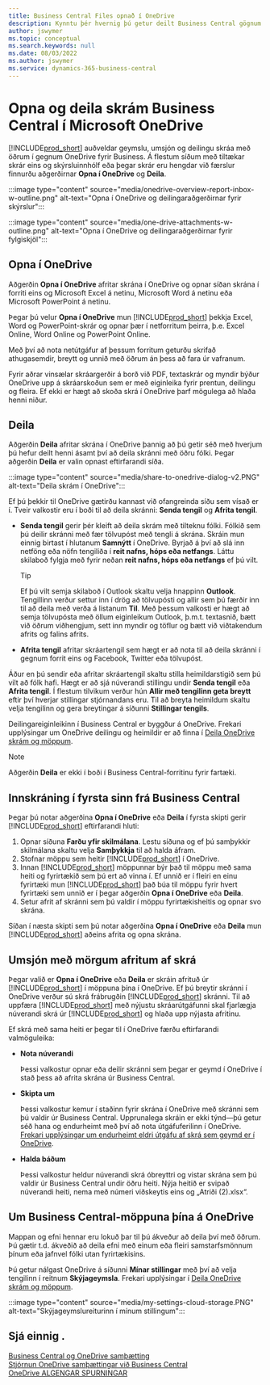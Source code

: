 ```yaml
---
title: Business Central Files opnað í OneDrive
description: Kynntu þér hvernig þú getur deilt Business Central gögnum í gegnum OneDrive fyrir Business.
author: jswymer
ms.topic: conceptual
ms.search.keywords: null
ms.date: 08/03/2022
ms.author: jswymer
ms.service: dynamics-365-business-central
---
```

# <a name="opening-and-sharing-business-central-files-in-microsoft-onedrive"></a>Opna og deila skrám Business Central í Microsoft OneDrive

[!INCLUDE[prod_short](includes/prod_short.md)] auðveldar geymslu, umsjón og deilingu skráa með öðrum í gegnum OneDrive fyrir Business. Á flestum síðum með tiltækar skrár eins og skýrsluinnhólf eða þegar skrár eru hengdar við færslur finnurðu aðgerðirnar **Opna í OneDrive** og **Deila**.


:::image type="content" source="media/onedrive-overview-report-inbox-w-outline.png" alt-text="Opna í OneDrive og deilingaraðgerðirnar fyrir skýrslur":::


:::image type="content" source="media/one-drive-attachments-w-outline.png" alt-text="Opna í OneDrive og deilingaraðgerðirnar fyrir fylgiskjöl":::


## <a name="open-in-onedrive"></a>Opna í OneDrive

Aðgerðin **Opna í OneDrive** afritar skrána í OneDrive og opnar síðan skrána í forriti eins og Microsoft Excel á netinu, Microsoft Word á netinu eða Microsoft PowerPoint á netinu. 

<!--## Working with different types of files-->

Þegar þú velur **Opna í OneDrive** mun [!INCLUDE[prod_short](includes/prod_short.md)] þekkja Excel, Word og PowerPoint-skrár og opnar þær í netforritum þeirra, þ.e. Excel Online, Word Online og PowerPoint Online. 

Með því að nota netútgáfur af þessum forritum geturðu skrifað athugasemdir, breytt og unnið með öðrum án þess að fara úr vafranum.

Fyrir aðrar vinsælar skráargerðir á borð við PDF, textaskrár og myndir býður OneDrive upp á skráarskoðun sem er með eiginleika fyrir prentun, deilingu og fleira. Ef ekki er hægt að skoða skrá í OneDrive þarf mögulega að hlaða henni niður.

## <a name="share"></a>Deila

Aðgerðin **Deila** afritar skrána í OneDrive þannig að þú getir séð með hverjum þú hefur deilt henni ásamt því að deila skránni með öðru fólki. Þegar aðgerðin **Deila** er valin opnast eftirfarandi síða.

:::image type="content" source="media/share-to-onedrive-dialog-v2.PNG" alt-text="Deila skrám í OneDrive":::

Ef þú þekkir til OneDrive gætirðu kannast við ofangreinda síðu sem vísað er í. Tveir valkostir eru í boði til að deila skránni: **Senda tengil** og **Afrita tengil**.

- **Senda tengil** gerir þér kleift að deila skrám með tilteknu fólki. Fólkið sem þú deilir skránni með fær tölvupóst með tengli á skrána. Skráin mun einnig birtast í hlutanum **Samnýtt** í OneDrive. Byrjað á því að slá inn netföng eða nöfn tengiliða í **reit nafns, hóps eða netfangs**. Láttu skilaboð fylgja með fyrir neðan **reit nafns, hóps eða netfangs** ef þú vilt.

  > [!TIP]
  > Ef þú vilt semja skilaboð í Outlook skaltu velja hnappinn **Outlook**. Tengillinn verður settur inn í drög að tölvupósti og allir sem þú færðir inn til að deila með verða á listanum **Til**. Með þessum valkosti er hægt að semja tölvupósta með öllum eiginleikum Outlook, þ.m.t. textasnið, bætt við öðrum viðhengjum, sett inn myndir og töflur og bætt við viðtakendum afrits og falins afrits.

- **Afrita tengil** afritar skráartengil sem hægt er að nota til að deila skránni í gegnum forrit eins og Facebook, Twitter eða tölvupóst. 

Áður en þú sendir eða afritar skráartengil skaltu stilla heimildarstigið sem þú vilt að fólk hafi. Hægt er að sjá núverandi stillingu undir **Senda tengil** eða **Afrita tengil**. Í flestum tilvikum verður hún **Allir með tengilinn geta breytt** eftir því hverjar stillingar stjórnandans eru. Til að breyta heimildum skaltu velja tengilinn og gera breytingar á síðunni **Stillingar tengils**.

Deilingareiginleikinn í Business Central er byggður á OneDrive. Frekari upplýsingar um OneDrive deilingu og heimildir er að finna í [Deila OneDrive skrám og möppum](https://support.microsoft.com/en-us/office/share-onedrive-files-and-folders-9fcc2f7d-de0c-4cec-93b0-a82024800c07).

> [!NOTE]
> Aðgerðin **Deila** er ekki í boði í Business Central-forritinu fyrir fartæki.

## <a name="first-time-sign-in-from-business-central"></a>Innskráning í fyrsta sinn frá Business Central

Þegar þú notar aðgerðina **Opna í OneDrive** eða **Deila** í fyrsta skipti gerir [!INCLUDE[prod_short](includes/prod_short.md)] eftirfarandi hluti:

1. Opnar síðuna **Farðu yfir skilmálana**. Lestu síðuna og ef þú samþykkir skilmálana skaltu velja **Samþykkja** til að halda áfram.
2. Stofnar möppu sem heitir [!INCLUDE[prod_short](includes/prod_short.md)] í OneDrive. 
3. Innan [!INCLUDE[prod_short](includes/prod_short.md)] möppunnar býr það til möppu með sama heiti og fyrirtækið sem þú ert að vinna í. Ef unnið er í fleiri en einu fyrirtæki mun [!INCLUDE[prod_short](includes/prod_short.md)] það búa til möppu fyrir hvert fyrirtæki sem unnið er í þegar aðgerðin **Opna í OneDrive** eða **Deila**. 
4. Setur afrit af skránni sem þú valdir í möppu fyrirtækisheitis og opnar svo skrána. 

Síðan í næsta skipti sem þú notar aðgerðina **Opna í OneDrive** eða **Deila** mun [!INCLUDE[prod_short](includes/prod_short.md)] aðeins afrita og opna skrána. 

## <a name="managing-multiple-copies-of-a-file"></a>Umsjón með mörgum afritum af skrá

Þegar valið er **Opna í OneDrive** eða **Deila** er skráin afrituð úr [!INCLUDE[prod_short](includes/prod_short.md)] í möppuna þína í OneDrive. Ef þú breytir skránni í OneDrive verður sú skrá frábrugðin [!INCLUDE[prod_short](includes/prod_short.md)] skránni. Til að uppfæra [!INCLUDE[prod_short](includes/prod_short.md)] með nýjustu skráarútgáfunni skal fjarlægja núverandi skrá úr [!INCLUDE[prod_short](includes/prod_short.md)] og hlaða upp nýjasta afritinu.

Ef skrá með sama heiti er þegar til í OneDrive færðu eftirfarandi valmöguleika:

- **Nota núverandi**

  Þessi valkostur opnar eða deilir skránni sem þegar er geymd í OneDrive í stað þess að afrita skrána úr Business Central.
  
- **Skipta um**
  
  Þessi valkostur kemur í staðinn fyrir skrána í OneDrive með skránni sem þú valdir úr Business Central. Upprunalega skráin er ekki týnd&mdash;þú getur séð hana og endurheimt með því að nota útgáfuferilinn í OneDrive.  [Frekari upplýsingar um endurheimt eldri útgáfu af skrá sem geymd er í OneDrive](https://support.microsoft.com/office/restore-a-previous-version-of-a-file-stored-in-onedrive-159cad6d-d76e-4981-88ef-de6e96c93893).

- **Halda báðum**

  Þessi valkostur heldur núverandi skrá óbreyttri og vistar skrána sem þú valdir úr Business Central undir öðru heiti. Nýja heitið er svipað núverandi heiti, nema með númeri viðskeytis eins og „Atriði (2).xlsx“.

## <a name="about-your-business-central-folder-on-onedrive"></a>Um Business Central-möppuna þína á OneDrive

Mappan og efni hennar eru lokuð þar til þú ákveður að deila því með öðrum. Þú gætir t.d. ákveðið að deila efni með einum eða fleiri samstarfsmönnum þínum eða jafnvel fólki utan fyrirtækisins. 

Þú getur nálgast OneDrive á síðunni **Mínar stillingar** með því að velja tengilinn í reitnum **Skýjageymsla**. Frekari upplýsingar í [Deila OneDrive skrám og möppum](https://support.microsoft.com/en-us/office/share-onedrive-files-and-folders-9fcc2f7d-de0c-4cec-93b0-a82024800c07).

:::image type="content" source="media/my-settings-cloud-storage.PNG" alt-text="Skýjageymslureiturinn í mínum stillingum":::

<!--## Extending the Connection to OneDrive
You can create an extension and connect it to... For more information, see...-->

## <a name="see-also"></a>Sjá einnig .

[Business Central og OneDrive samþætting](across-onedrive-overview.md)  
[Stjórnun OneDrive samþættingar við Business Central](admin-onedrive-integration.md)  
[OneDrive ALGENGAR SPURNINGAR](admin-onedrive-faq.md)
